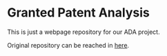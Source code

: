 # Granted Patent Analysis

This is just a webpage repository for our ADA project.

Original repository can be reached in [here](https://github.com/oussama6703/ada).
